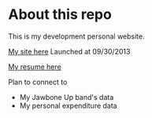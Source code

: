 About this repo
==================
This is my development personal website. 


[My site here](http://www.roboxue.com?github)
Launched at 09/30/2013

[My resume here](http://www.roboxue.com/resume?github)


Plan to connect to
* My Jawbone Up band's data
* My personal expenditure data
